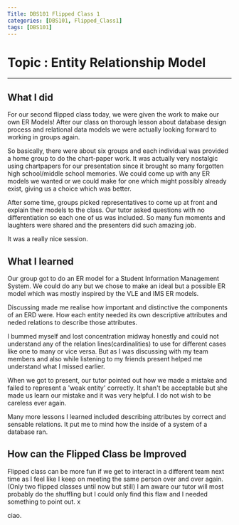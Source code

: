 ```yaml
---
Title: DBS101 Flipped Class 1
categories: [DBS101, Flipped_Class1]
tags: [DBS101]
---
```


# Topic : Entity Relationship Model

---
## What I did
For our second flipped class today, we were given the work to make our own ER Models! After our class on thorough lesson about database design process and relational data models we were actually looking forward to working in groups again. 

So basically, there were about six groups and each individual was provided a home group to do the chart-paper work. It was actually very nostalgic using chartpapers for our presentation since it brought so many forgotten high school/middle school memories. We could come up with any ER models we wanted or we could make for one which might possibly already exist, giving us a choice which was better. 

After some time, groups picked representatives to come up at front and explain their models to the class. Our tutor asked questions with no differentiation so each one of us was included. So many fun moments and laughters were shared and the presenters did such amazing job. 

It was a really nice session.

## What I learned
Our group got to do an ER model for a Student Information Management System. We could do any but we chose to make an ideal but a possible ER model which was mostly inspired by the VLE and IMS ER models.

Discussing made me realise how important and distinctive the components of an ERD were. How each entity needed its own descriptive attributes and neded relations to describe those attributes.

I bummed myself and lost concentration midway honestly and could not understand any of the relation lines(cardinalities) to use for different cases like one to many or vice versa. But as I was discussing with my team members and also while listening to my friends present helped me understand what I missed earlier.

When we got to present, our tutor pointed out how we made a mistake and failed to represent a 'weak entity' correctly. It shan't be acceptable but she made us learn our mistake and it was very helpful. I do not wish to be careless ever again. 

Many more lessons I learned included describing attributes by correct and sensable relations. It put me to mind how the inside of a system of a database ran.

## How can the Flipped Class be Improved
Flipped class can be more fun if we get to interact in a different team next time as I feel like I keep on meeting the same person over and over again.(Only two flipped classes until now but still)
I am aware our tutor will most probably do the shuffling but I could only find this flaw and I needed something to point out. x

ciao. 


